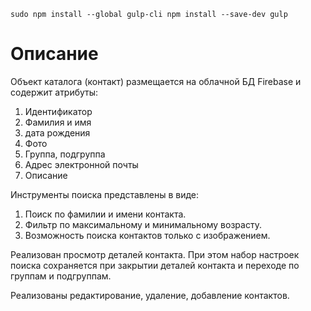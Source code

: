 `sudo npm install --global gulp-cli
npm install --save-dev gulp`

# Описание
Объект каталога (контакт) размещается на облачной БД Firebase и содержит атрибуты:

1. Идентификатор
2.  Фамилия и имя 
3.  дата рождения 
4.  Фото 
5.  Группа, подгруппа
6.  Адрес электронной почты 
7.  Описание

Инструменты поиска представлены в виде:

1.  Поиск по фамилии и имени контакта. 
2.  Фильтр по максимальному и минимальному возрасту. 
3.  Возможность поиска контактов только с изображением.

Реализован просмотр деталей контакта. При этом набор настроек поиска сохраняется при закрытии деталей контакта и переходе по группам и подгруппам.

Реализованы редактирование, удаление, добавление контактов.
